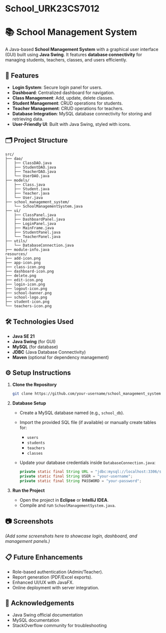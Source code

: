# School_URK23CS7012
# 📚 School Management System

A Java-based **School Management System** with a graphical user interface (GUI) built using **Java Swing**. It features **database connectivity** for managing students, teachers, classes, and users efficiently.

## 🚀 Features

- **Login System**: Secure login panel for users.
- **Dashboard**: Centralized dashboard for navigation.
- **Class Management**: Add, update, delete classes.
- **Student Management**: CRUD operations for students.
- **Teacher Management**: CRUD operations for teachers.
- **Database Integration**: MySQL database connectivity for storing and retrieving data.
- **User-Friendly UI**: Built with Java Swing, styled with icons.

## 🗂️ Project Structure

```
src/
├── dao/
│   ├── ClassDAO.java
│   ├── StudentDAO.java
│   ├── TeacherDAO.java
│   └── UserDAO.java
├── models/
│   ├── Class.java
│   ├── Student.java
│   ├── Teacher.java
│   └── User.java
├── school_management_system/
│   └── SchoolManagementSystem.java
├── ui/
│   ├── ClassPanel.java
│   ├── DashboardPanel.java
│   ├── LoginPanel.java
│   ├── MainFrame.java
│   ├── StudentPanel.java
│   └── TeacherPanel.java
├── utils/
│   └── DatabaseConnection.java
├── module-info.java
resources/
├── add-icon.png
├── app-icon.png
├── class-icon.png
├── dashboard-icon.png
├── delete.png
├── edit-icon.png
├── login-icon.png
├── logout-icon.png
├── school-banner.png
├── school-logo.png
├── student-icon.png
└── teachers-icon.png
```

## 🛠️ Technologies Used

- **Java SE 21**
- **Java Swing** (for GUI)
- **MySQL** (for database)
- **JDBC** (Java Database Connectivity)
- **Maven** (optional for dependency management)

## ⚙️ Setup Instructions

1. **Clone the Repository**

   ```bash
   git clone https://github.com/your-username/school_management_system.git
   ```

2. **Database Setup**

   - Create a MySQL database named (e.g., `school_db`).
   - Import the provided SQL file (if available) or manually create tables for:
     - `users`
     - `students`
     - `teachers`
     - `classes`
   - Update your database credentials inside `DatabaseConnection.java`:

     ```java
     private static final String URL = "jdbc:mysql://localhost:3306/school_db";
     private static final String USER = "your-username";
     private static final String PASSWORD = "your-password";
     ```

3. **Run the Project**

   - Open the project in **Eclipse** or **IntelliJ IDEA**.
   - Compile and run `SchoolManagementSystem.java`.

## 📷 Screenshots

*(Add some screenshots here to showcase login, dashboard, and management panels.)*

## 📋 Future Enhancements

- Role-based authentication (Admin/Teacher).
- Report generation (PDF/Excel exports).
- Enhanced UI/UX with JavaFX.
- Online deployment with server integration.

## 🙏 Acknowledgements

- Java Swing official documentation
- MySQL documentation
- StackOverflow community for troubleshooting


